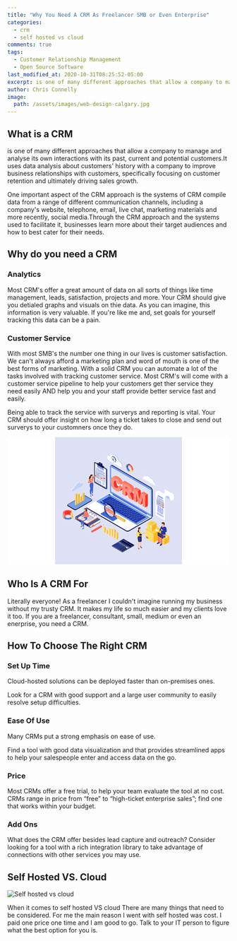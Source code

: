 ```yaml
---
title: "Why You Need A CRM As Freelancer SMB or Even Enterprise"
categories:
  - crm
  - self hosted vs cloud
comments: true
tags:
  - Customer Relationship Management
  - Open Source Software
last_modified_at: 2020-10-31T08:25:52-05:00
excerpt: is one of many different approaches that allow a company to manage and analyse its own interactions with its past...
author: Chris Connelly
image:
  path: /assets/images/web-design-calgary.jpg
---
```


## What is a CRM

is one of many different approaches that allow a company to manage and analyse its own interactions with its past, current and potential customers.It uses data analysis about customers' history with a company to improve business relationships with customers, specifically focusing on customer retention and ultimately driving sales growth.

One important aspect of the CRM approach is the systems of CRM compile data from a range of different communication channels, including a company's website, telephone, email, live chat, marketing materials and more recently, social media.Through the CRM approach and the systems used to facilitate it, businesses learn more about their target audiences and how to best cater for their needs.

## Why do you need a CRM

### Analytics

Most CRM's offer a great amount of data on all sorts of things like time management, leads, satisfaction, projects and more. Your CRM should give you detialed graphs and visuals on thie data. As you can imagine, this information is very valuable. If you're like me and, set goals for yourself tracking this data can be a pain.

### Customer Service

With most SMB's the number one thing in our lives is customer satisfaction. We can't always afford a marketing plan and word of mouth is one of the best forms of marketing. With a solid CRM you can automate a lot of the tasks involved with tracking customer service. Most CRM's will come with a customer service pipeline to help your customers get ther service they need easily AND help you and your staff provide better service fast and easily.

Being able to track the service with surverys and reporting is vital. Your CRM should offer insight on how long a ticket takes to close and send out surverys to your customners once they do.

![Why you need a CRM](/assets/images/web-design-edmonton.png)

## Who Is A CRM For

Literally everyone! As a freelancer I couldn't imagine running my business without my trusty CRM. It makes my life so much easier and my clients love it too. If you are a freelancer, consultant, small, medium or even an enerprise, you need a CRM.

## How To Choose The Right CRM

### Set Up Time

Cloud-hosted solutions can be deployed faster than on-premises ones.

Look for a CRM with good support and a large user community to easily resolve setup difficulties.

### Ease Of Use

Many CRMs put a strong emphasis on ease of use.

Find a tool with good data visualization and that provides streamlined apps to help your salespeople enter and access data on the go.

### Price

Most CRMs offer a free trial, to help your team evaluate the tool at no cost. CRMs range in price from “free” to “high-ticket enterprise sales”; find one that works within your budget.

### Add Ons

What does the CRM offer besides lead capture and outreach? Consider looking for a tool with a rich integration library to take advantage of connections with other services you may use.

## Self Hosted VS. Cloud

![Self hosted vs cloud](/assets/images/web-design-red-deer.png)

When it comes to self hosted VS cloud There are many things that need to be considered. For me the main reason I went with self hosted was cost. I paid one price one time and I am good to go. Talk to your IT person to figure what the best option for you is. 